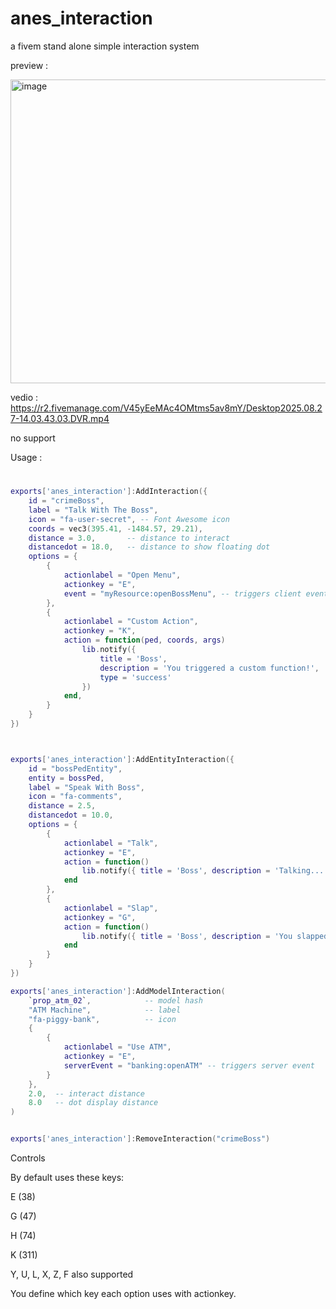 # anes_interaction
a fivem stand alone simple interaction system

preview : 

<img width="982" height="486" alt="image" src="https://github.com/user-attachments/assets/c8a84801-68a9-4f76-890b-7d9dc266827d" />

vedio : https://r2.fivemanage.com/V45yEeMAc4OMtms5av8mY/Desktop2025.08.27-14.03.43.03.DVR.mp4



no support





Usage :

#
```lua
exports['anes_interaction']:AddInteraction({
    id = "crimeBoss",
    label = "Talk With The Boss",
    icon = "fa-user-secret", -- Font Awesome icon
    coords = vec3(395.41, -1484.57, 29.21),
    distance = 3.0,       -- distance to interact
    distancedot = 18.0,   -- distance to show floating dot
    options = {
        {
            actionlabel = "Open Menu",
            actionkey = "E",
            event = "myResource:openBossMenu", -- triggers client event
        },
        {
            actionlabel = "Custom Action",
            actionkey = "K",
            action = function(ped, coords, args)
                lib.notify({
                    title = 'Boss',
                    description = 'You triggered a custom function!',
                    type = 'success'
                })
            end,
        }
    }
})



exports['anes_interaction']:AddEntityInteraction({
    id = "bossPedEntity",
    entity = bossPed,
    label = "Speak With Boss",
    icon = "fa-comments",
    distance = 2.5,
    distancedot = 10.0,
    options = {
        {
            actionlabel = "Talk",
            actionkey = "E",
            action = function()
                lib.notify({ title = 'Boss', description = 'Talking...', type = 'info' })
            end
        },
        {
            actionlabel = "Slap",
            actionkey = "G",
            action = function()
                lib.notify({ title = 'Boss', description = 'You slapped the boss!', type = 'error' })
            end
        }
    }
})

exports['anes_interaction']:AddModelInteraction(
    `prop_atm_02`,            -- model hash
    "ATM Machine",            -- label
    "fa-piggy-bank",          -- icon
    {
        {
            actionlabel = "Use ATM",
            actionkey = "E",
            serverEvent = "banking:openATM" -- triggers server event
        }
    },
    2.0,  -- interact distance
    8.0   -- dot display distance
)


exports['anes_interaction']:RemoveInteraction("crimeBoss")

```

Controls

By default uses these keys:

E (38)

G (47)

H (74)

K (311)

Y, U, L, X, Z, F also supported

You define which key each option uses with actionkey.



